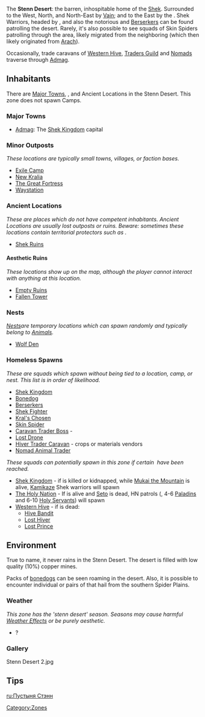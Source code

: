 The **Stenn Desert**: the barren, inhospitable home of the
[Shek](Shek.md "wikilink"). Surrounded to the West, North, and North-East
by [Vain](Vain.md "wikilink"); and to the East by the [](Border_Zone.md). Shek Warriors, headed by [](Hundred_Guardian.md), and also the notorious [](03%20-%20Projects%20&%20Wikis/Kenshi/Kenshi%20Wiki/Kenshi%20Wiki%20Template/Kral's_Chosen.md) and
[Berserkers](03%20-%20Projects%20&%20Wikis/Kenshi/Kenshi%20Wiki/Kenshi%20Wiki%20Template/Berserkers.md "wikilink") can be found patrolling the desert.
Rarely, it's also possible to see squads of Skin Spiders patrolling
through the area, likely migrated from the neighboring [](Spider_Plains.md) (which then likely originated from
[Arach](Arach.md "wikilink")).

Occasionally, trade caravans of [Western Hive](Western_Hive.md "wikilink"),
[Traders Guild](Traders_Guild.md "wikilink") and
[Nomads](Nomads.md "wikilink") traverse through [Admag](Admag.md "wikilink").

## Inhabitants

There are [Major Towns](Major_Towns.md "wikilink"), [](Minor_Outposts.md), and Ancient Locations in the Stenn
Desert. This zone does not spawn Camps.

### Major Towns

- [Admag](Admag.md "wikilink"): The [Shek Kingdom](03%20-%20Projects%20&%20Wikis/Kenshi/Kenshi%20Wiki/Kenshi%20Wiki%20Template/Shek_Kingdom.md "wikilink")
  capital

### Minor Outposts

*These locations are typically small towns, villages, or faction bases.*

- [Exile Camp](Exile_Camp.md "wikilink")
- [New Kralia](New_Kralia.md "wikilink")
- [The Great Fortress](The_Great_Fortress.md "wikilink")
- [Waystation](Waystation_(Stenn_Desert).md "wikilink")

### Ancient Locations

*These are places which do not have competent inhabitants. Ancient
Locations are usually lost outposts or ruins. Beware: sometimes these
locations contain territorial protectors such as [](Security_Spider.md).*

- [Shek Ruins](Shek_Ruins.md "wikilink")

#### Aesthetic Ruins

*These locations show up on the map, although the player cannot interact
with anything at this location.*

- [Empty Ruins](Empty_Ruins.md "wikilink")
- [Fallen Tower](Fallen_Tower.md "wikilink")

### Nests

[*Nests*](Nest.md "wikilink")*are temporary locations which can spawn
randomly and typically belong to [Animals](Fauna.md "wikilink").*

- [Wolf Den](Wolf_Den.md "wikilink")

### Homeless Spawns

*These are squads which spawn without being tied to a location, camp, or
nest. This list is in order of likelihood.*

- [Shek Kingdom](03%20-%20Projects%20&%20Wikis/Kenshi/Kenshi%20Wiki/Kenshi%20Wiki%20Template/Shek_Kingdom.md "wikilink")
- [Bonedog](Bonedog.md "wikilink")
- [Berserkers](03%20-%20Projects%20&%20Wikis/Kenshi/Kenshi%20Wiki/Kenshi%20Wiki%20Template/Berserkers.md "wikilink")
- [Shek Fighter](Shek_Fighter.md "wikilink")
- [Kral's Chosen](03%20-%20Projects%20&%20Wikis/Kenshi/Kenshi%20Wiki/Kenshi%20Wiki%20Template/Kral's_Chosen.md "wikilink")
- [Skin Spider](Skin_Spider.md "wikilink")
- [Caravan Trader Boss](Caravan_Trader_Boss.md "wikilink") - [](Traders_Guild.md)
- [Lost Drone](Lost_Drone.md "wikilink")
- [Hiver Trader Caravan](Hiver_Trader_Caravan.md "wikilink") - crops or
  materials vendors
- [Nomad Animal Trader](Nomad_Animal_Trader.md "wikilink")

*These squads can potentially spawn in this zone if certain [](World_States.md) have been reached.*

- [Shek Kingdom](03%20-%20Projects%20&%20Wikis/Kenshi/Kenshi%20Wiki/Kenshi%20Wiki%20Template/Shek_Kingdom.md "wikilink") - if [](Esata_the_Stone_Golem.md) is killed or kidnapped, while
  [Mukai the Mountain](Mukai_the_Mountain.md "wikilink") is alive,
  [Kamikaze](Kamikaze.md "wikilink") Shek warriors will spawn
- [The Holy Nation](03%20-%20Projects%20&%20Wikis/Kenshi/Kenshi%20Wiki/Kenshi%20Wiki%20Template/The_Holy_Nation.md "wikilink") - If [](Holy_Lord_Phoenix.md) is alive and
  [Seto](Seto.md "wikilink") is dead, HN patrols ([](High_Paladin.md), 4-6 [Paladins](Paladin.md "wikilink")
  and 6-10 [Holy Servants](Holy_Servant.md "wikilink")) will spawn
- [Western Hive](Western_Hive.md "wikilink") - if [](The_Queen.md) is dead:
  - [Hive Bandit](Hive_Bandit.md "wikilink")
  - [Lost Hiver](Lost_Hiver.md "wikilink")
  - [Lost Prince](Lost_Prince.md "wikilink")

## Environment

True to name, it never rains in the Stenn Desert. The desert is filled
with low quality (10%) copper mines.

Packs of [bonedogs](Bonedog.md "wikilink") can be seen roaming in the
desert. Also, it is possible to encounter individual or pairs of [](Skin_Spider.md) that hail from the southern Spider
Plains.

### Weather

*This zone has the 'stenn desert' season. Seasons may cause harmful
[Weather Effects](Weather_Effects.md "wikilink") or be purely aesthetic.*

- ?

### Gallery

Stenn Desert 2.jpg

## Tips

[ru:Пустыня Стэнн](ru:Пустыня_Стэнн "wikilink")

[Category:Zones](Category:Zones "wikilink")